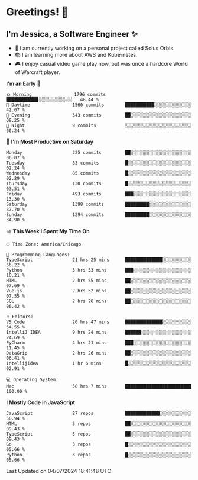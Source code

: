 # Greetings! 🧠

## I'm Jessica, a Software Engineer :sparkles:

- 🌟 I am currently working on a personal project called Solus Orbis.
- 📚 I am learning more about AWS and Kubernetes.
- 🎮 I enjoy casual video game play now, but was once a hardcore World of Warcraft player.

<!--START_SECTION:waka-->
**I'm an Early 🐤** 

```text
🌞 Morning                1796 commits        ████████████░░░░░░░░░░░░░   48.44 % 
🌆 Daytime                1560 commits        ███████████░░░░░░░░░░░░░░   42.07 % 
🌃 Evening                343 commits         ██░░░░░░░░░░░░░░░░░░░░░░░   09.25 % 
🌙 Night                  9 commits           ░░░░░░░░░░░░░░░░░░░░░░░░░   00.24 % 
```
📅 **I'm Most Productive on Saturday** 

```text
Monday                   225 commits         ██░░░░░░░░░░░░░░░░░░░░░░░   06.07 % 
Tuesday                  83 commits          █░░░░░░░░░░░░░░░░░░░░░░░░   02.24 % 
Wednesday                85 commits          █░░░░░░░░░░░░░░░░░░░░░░░░   02.29 % 
Thursday                 130 commits         █░░░░░░░░░░░░░░░░░░░░░░░░   03.51 % 
Friday                   493 commits         ███░░░░░░░░░░░░░░░░░░░░░░   13.30 % 
Saturday                 1398 commits        █████████░░░░░░░░░░░░░░░░   37.70 % 
Sunday                   1294 commits        █████████░░░░░░░░░░░░░░░░   34.90 % 
```


📊 **This Week I Spent My Time On** 

```text
🕑︎ Time Zone: America/Chicago

💬 Programming Languages: 
TypeScript               21 hrs 25 mins      ██████████████░░░░░░░░░░░   56.22 % 
Python                   3 hrs 53 mins       ███░░░░░░░░░░░░░░░░░░░░░░   10.21 % 
HTML                     2 hrs 55 mins       ██░░░░░░░░░░░░░░░░░░░░░░░   07.69 % 
Vue.js                   2 hrs 52 mins       ██░░░░░░░░░░░░░░░░░░░░░░░   07.55 % 
SQL                      2 hrs 26 mins       ██░░░░░░░░░░░░░░░░░░░░░░░   06.42 % 

🔥 Editors: 
VS Code                  20 hrs 47 mins      ██████████████░░░░░░░░░░░   54.55 % 
IntelliJ IDEA            9 hrs 24 mins       ██████░░░░░░░░░░░░░░░░░░░   24.69 % 
PyCharm                  4 hrs 21 mins       ███░░░░░░░░░░░░░░░░░░░░░░   11.45 % 
DataGrip                 2 hrs 26 mins       ██░░░░░░░░░░░░░░░░░░░░░░░   06.41 % 
Intellijidea             1 hr 6 mins         █░░░░░░░░░░░░░░░░░░░░░░░░   02.91 % 

💻 Operating System: 
Mac                      38 hrs 7 mins       █████████████████████████   100.00 % 
```

**I Mostly Code in JavaScript** 

```text
JavaScript               27 repos            █████████████░░░░░░░░░░░░   50.94 % 
HTML                     5 repos             ██░░░░░░░░░░░░░░░░░░░░░░░   09.43 % 
TypeScript               5 repos             ██░░░░░░░░░░░░░░░░░░░░░░░   09.43 % 
Go                       3 repos             █░░░░░░░░░░░░░░░░░░░░░░░░   05.66 % 
Python                   3 repos             █░░░░░░░░░░░░░░░░░░░░░░░░   05.66 % 
```




 Last Updated on 04/07/2024 18:41:48 UTC
<!--END_SECTION:waka-->

<!--
**jessikuh/jessikuh** is a ✨ _special_ ✨ repository because its `README.md` (this file) appears on your GitHub profile.

Here are some ideas to get you started:

- 🔭 I’m currently working on ...
- 🌱 I’m currently learning ...
- 👯 I’m looking to collaborate on ...
- 🤔 I’m looking for help with ...
- 💬 Ask me about ...
- 📫 How to reach me: ...
- 😄 Pronouns: ...
- ⚡ Fun fact: ...
-->
